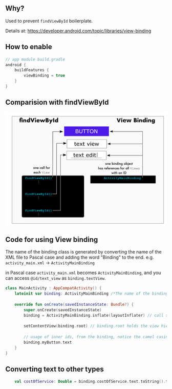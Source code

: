 
## Why?

Used to prevent `findViewById` boilerplate.

Details at: https://developer.android.com/topic/libraries/view-binding

## How to enable

```groovy
// app module build.gradle 
android {
    buildFeatures {
        viewBinding = true
    }
}
```

## Comparision with findViewById

![comparision](images/viewbinding.PNG)

## Code for using View binding

The name of the binding class is generated by converting the name of the XML file to Pascal case and adding the word "Binding" to the end. e.g. `activity_main.xml` -> `ActivityMainBinding`

in Pascal case `activity_main.xml` becomes `ActivityMainBinding`, and you can access `@id/text_view` as `binding.textView`.

```kotlin
class MainActivity : AppCompatActivity() {
    lateinit var binding: ActivityMainBinding /*The name of the binding class is generated by converting the name of the XML file to Pascal case and adding the word "Binding" to the end */

    override fun onCreate(savedInstanceState: Bundle?) {
        super.onCreate(savedInstanceState)
        binding = ActivityMainBinding.inflate(layoutInflater) // call static inflate method on ActivityMainBinding class to get actual binding instance

        setContentView(binding.root) // binding.root holds the view hierarchy, set it
    
        // usage of inner ids, from the binding, notice the camel casing of ids
        binding.myButton.text
    }
}
```

## Converting text to other types

```kotlin
    val costOfService: Double = binding.costOfService.text.toString().toDouble()
```